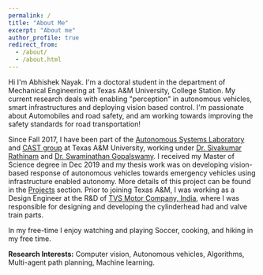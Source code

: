 ```yaml
---
permalink: /
title: "About Me"
excerpt: "About me"
author_profile: true
redirect_from: 
  - /about/
  - /about.html
---
```


Hi I'm Abhishek Nayak. I'm a doctoral student in the department of Mechanical Engineering at Texas A&M University, College Station. My current research deals with enabling "perception" in autonomous vehicles, smart infrastructures and deploying vision based control. I'm passionate about Automobiles and road safety, and am working towards improving the safety standards for road transportation!

Since Fall 2017, I have been part of the [Autonomous Systems Laboratory](https://autonomy.engr.tamu.edu/ "Autonomous Systems Laboratory") and [CAST group](https://cast.tamu.edu/ "CAST (Connected Autonomous Safe Transportation)") at Texas A&M University, working under [Dr. Sivakumar Rathinam](https://engineering.tamu.edu/mechanical/profiles/rathinam-sivakumar.html) and [Dr. Swaminathan Gopalswamy](https://engineering.tamu.edu/mechanical/profiles/gopalswamy-s.html). I received my Master of Science degree in Dec 2019 and my thesis work was on developing vision-based response of autonomous vehicles towards emergency vehicles using infrastructure enabled autonomy. More details of this project can be found in the [Projects](https://nykabhishek.github.io/projects/ "Projects") section. Prior to joining Texas A&M, I was working as a Design Engineer at the R&D of [TVS Motor Company, India](https://www.tvsmotor.com/), where I was responsible for designing and developing the cylinderhead had and valve train parts.

In my free-time I enjoy watching and playing Soccer, cooking, and hiking in my free time.

**Research Interests:** Computer vision, Autonomous vehicles, Algorithms, Multi-agent path planning, Machine learning.

<!-- My undergraduate degree was in Mechanical Engineering from the [National Institute of Technology Karnataka, Surathkal](https://www.nitk.ac.in/), from which I graduated in 2014. During my undergraduate program, I worked on developing a device to improve cornering stability of a powered two wheeler vehicle.  

---------------------------------------------------------------------------------------------------------------------------------------------------------------------------------------------------------------------

Abhishek Nayak is a doctoral student at ... He is passionate about road safety and doing his bit to improve the safety standards on the street.  
his research involves .. and  ... control. 

Research Interest
\bullet computer vision
auto
algo
mul
machine

To take a closer look at his research, 
how to control the resonse of an autonmous vehicles to an incoming emergency response vehicle.
what are the standards that lane detection

Abhishek enjoys soccer, cooking and hiking in his free time. He is involved with student organiza. Loves to etidkJxsKLDXJ. -->


